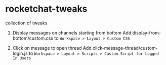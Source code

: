# rocketchat-tweaks
collection of tweaks 

1. Display messages on channels starting from bottom
Add display-from-bottom/custom.css to `Workspace > Layout > Custom CSS`

2. Click on message to open thread
Add  click-message-thread/custom-login.js to `Workspace > Layout > Scripts > Custom Script for Logged In Users`
